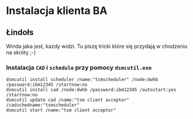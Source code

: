 # Instalacja klienta BA

## Łindołs

Winda jaka jest, kazdy widzi. Tu piszę tricki które się przydają w chodzeniu na skróty ;-)

### Instalacja `CAD` i `schedule`  przy pomocy `dsmcutil.exe`


```
dsmcutil install scheduler /name:"tsmscheduler" /node:dwhb /password:ibm12345 /startnow:no 
dsmcutil install cad /node:dwhb /password:ibm12345 /autostart:yes /startnow:no 
dsmcutil update cad /name:"tsm client acceptor" /cadschedname:"tsmscheduler" 
dsmcutil start /name:"tsm client acceptor"
```